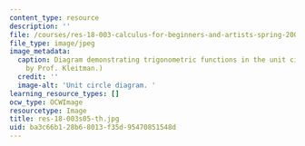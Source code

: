 ```yaml
---
content_type: resource
description: ''
file: /courses/res-18-003-calculus-for-beginners-and-artists-spring-2005/ba3c66b128b68013f35d95470851548d_res-18-003s05-th.jpg
file_type: image/jpeg
image_metadata:
  caption: Diagram demonstrating trigonometric functions in the unit circle. (Figure
    by Prof. Kleitman.)
  credit: ''
  image-alt: 'Unit circle diagram. '
learning_resource_types: []
ocw_type: OCWImage
resourcetype: Image
title: res-18-003s05-th.jpg
uid: ba3c66b1-28b6-8013-f35d-95470851548d
---
```

